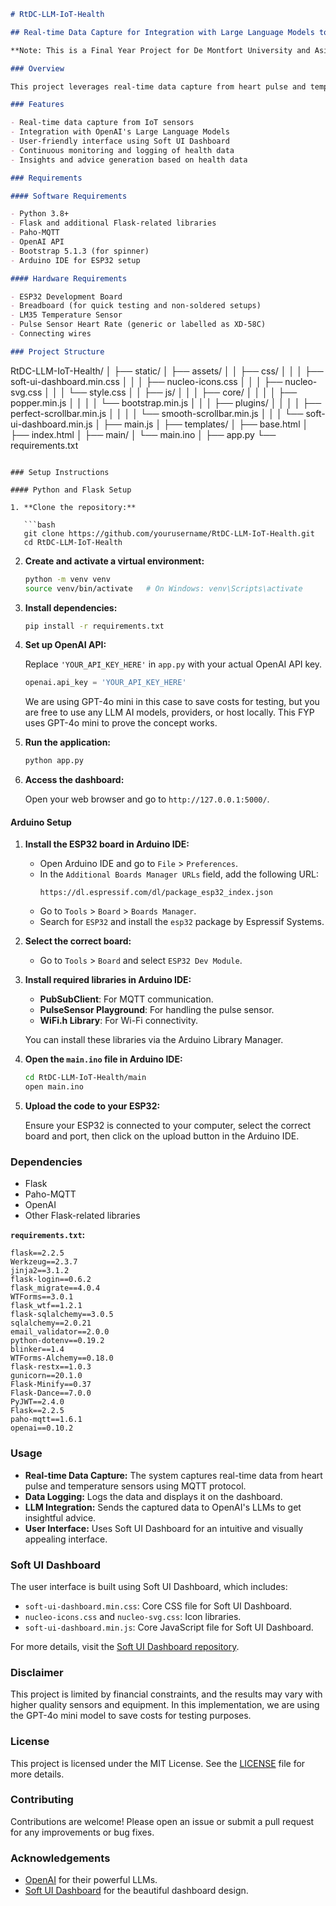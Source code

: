 ```markdown
# RtDC-LLM-IoT-Health

## Real-time Data Capture for Integration with Large Language Models to Enhance User Experience in IoT-based Personal Healthcare: Monitoring using Pulse and Temperature Sensors

**Note: This is a Final Year Project for De Montfort University and Asia Pacific University of Technology and Innovation Malaysia**

### Overview

This project leverages real-time data capture from heart pulse and temperature sensors to integrate with Large Language Models (LLMs) to enhance the user experience in IoT-based personal healthcare. The system monitors environmental temperature and heart pulse, processes the data, and provides insightful feedback using LLMs.

### Features

- Real-time data capture from IoT sensors
- Integration with OpenAI's Large Language Models
- User-friendly interface using Soft UI Dashboard
- Continuous monitoring and logging of health data
- Insights and advice generation based on health data

### Requirements

#### Software Requirements

- Python 3.8+
- Flask and additional Flask-related libraries
- Paho-MQTT
- OpenAI API
- Bootstrap 5.1.3 (for spinner)
- Arduino IDE for ESP32 setup

#### Hardware Requirements

- ESP32 Development Board
- Breadboard (for quick testing and non-soldered setups)
- LM35 Temperature Sensor
- Pulse Sensor Heart Rate (generic or labelled as XD-58C)
- Connecting wires

### Project Structure

```
RtDC-LLM-IoT-Health/
│
├── static/
│   ├── assets/
│   │   ├── css/
│   │   │   ├── soft-ui-dashboard.min.css
│   │   │   ├── nucleo-icons.css
│   │   │   ├── nucleo-svg.css
│   │   │   └── style.css
│   │   ├── js/
│   │   │   ├── core/
│   │   │   │   ├── popper.min.js
│   │   │   │   └── bootstrap.min.js
│   │   │   ├── plugins/
│   │   │   │   ├── perfect-scrollbar.min.js
│   │   │   │   └── smooth-scrollbar.min.js
│   │   │   └── soft-ui-dashboard.min.js
│   ├── main.js
│
├── templates/
│   ├── base.html
│   ├── index.html
│
├── main/
│   └── main.ino
│
├── app.py
└── requirements.txt
```

### Setup Instructions

#### Python and Flask Setup

1. **Clone the repository:**

   ```bash
   git clone https://github.com/yourusername/RtDC-LLM-IoT-Health.git
   cd RtDC-LLM-IoT-Health
   ```

2. **Create and activate a virtual environment:**

   ```bash
   python -m venv venv
   source venv/bin/activate   # On Windows: venv\Scripts\activate
   ```

3. **Install dependencies:**

   ```bash
   pip install -r requirements.txt
   ```

4. **Set up OpenAI API:**

   Replace `'YOUR_API_KEY_HERE'` in `app.py` with your actual OpenAI API key.

   ```python
   openai.api_key = 'YOUR_API_KEY_HERE'
   ```

   We are using GPT-4o mini in this case to save costs for testing, but you are free to use any LLM AI models, providers, or host locally. This FYP uses GPT-4o mini to prove the concept works.

5. **Run the application:**

   ```bash
   python app.py
   ```

6. **Access the dashboard:**

   Open your web browser and go to `http://127.0.0.1:5000/`.

#### Arduino Setup

1. **Install the ESP32 board in Arduino IDE:**

   - Open Arduino IDE and go to `File` > `Preferences`.
   - In the `Additional Boards Manager URLs` field, add the following URL:
     ```
     https://dl.espressif.com/dl/package_esp32_index.json
     ```
   - Go to `Tools` > `Board` > `Boards Manager`.
   - Search for `ESP32` and install the `esp32` package by Espressif Systems.

2. **Select the correct board:**

   - Go to `Tools` > `Board` and select `ESP32 Dev Module`.

3. **Install required libraries in Arduino IDE:**

   - **PubSubClient**: For MQTT communication.
   - **PulseSensor Playground**: For handling the pulse sensor.
   - **WiFi.h Library**: For Wi-Fi connectivity.

   You can install these libraries via the Arduino Library Manager.

4. **Open the `main.ino` file in Arduino IDE:**

   ```bash
   cd RtDC-LLM-IoT-Health/main
   open main.ino
   ```

5. **Upload the code to your ESP32:**

   Ensure your ESP32 is connected to your computer, select the correct board and port, then click on the upload button in the Arduino IDE.

### Dependencies

- Flask
- Paho-MQTT
- OpenAI
- Other Flask-related libraries

**`requirements.txt`:**

```
flask==2.2.5
Werkzeug==2.3.7
jinja2==3.1.2
flask-login==0.6.2
flask_migrate==4.0.4
WTForms==3.0.1
flask_wtf==1.2.1
flask-sqlalchemy==3.0.5
sqlalchemy==2.0.21
email_validator==2.0.0
python-dotenv==0.19.2
blinker==1.4
WTForms-Alchemy==0.18.0
flask-restx==1.0.3
gunicorn==20.1.0
Flask-Minify==0.37
Flask-Dance==7.0.0
PyJWT==2.4.0
Flask==2.2.5
paho-mqtt==1.6.1
openai==0.10.2
```

### Usage

- **Real-time Data Capture:** The system captures real-time data from heart pulse and temperature sensors using MQTT protocol.
- **Data Logging:** Logs the data and displays it on the dashboard.
- **LLM Integration:** Sends the captured data to OpenAI's LLMs to get insightful advice.
- **User Interface:** Uses Soft UI Dashboard for an intuitive and visually appealing interface.

### Soft UI Dashboard

The user interface is built using Soft UI Dashboard, which includes:

- `soft-ui-dashboard.min.css`: Core CSS file for Soft UI Dashboard.
- `nucleo-icons.css` and `nucleo-svg.css`: Icon libraries.
- `soft-ui-dashboard.min.js`: Core JavaScript file for Soft UI Dashboard.

For more details, visit the [Soft UI Dashboard repository](https://github.com/app-generator/flask-soft-ui-dashboard).

### Disclaimer

This project is limited by financial constraints, and the results may vary with higher quality sensors and equipment. In this implementation, we are using the GPT-4o mini model to save costs for testing purposes.

### License

This project is licensed under the MIT License. See the [LICENSE](LICENSE) file for more details.

### Contributing

Contributions are welcome! Please open an issue or submit a pull request for any improvements or bug fixes.

### Acknowledgements

- [OpenAI](https://www.openai.com/) for their powerful LLMs.
- [Soft UI Dashboard](https://github.com/app-generator/flask-soft-ui-dashboard) for the beautiful dashboard design.
```
